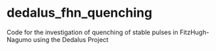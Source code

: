 # dedalus_fhn_quenching
Code for the investigation of quenching of stable pulses in FitzHugh-Nagumo using the Dedalus Project
